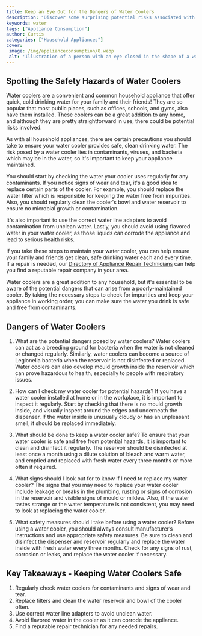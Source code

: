 ```yaml
---
title: Keep an Eye Out for the Dangers of Water Coolers
description: "Discover some surprising potential risks associated with water coolers in the workplace and what you can do to ensure a safe environment Stay informed and protect your employees from potential injury"
keywords: water
tags: ["Appliance Consumption"]
author: Curtis
categories: ["Household Appliances"]
cover: 
 image: /img/applianceconsumption/8.webp
 alt: 'Illustration of a person with an eye closed in the shape of a water cooler highlighting the dangers of water coolers'
---
```

## Spotting the Safety Hazards of Water Coolers

Water coolers are a convenient and common household appliance that offer quick, cold drinking water for your family and their friends! They are so popular that most public places, such as offices, schools, and gyms, also have them installed. These coolers can be a great addition to any home, and although they are pretty straightforward in use, there could be potential risks involved.

As with all household appliances, there are certain precautions you should take to ensure your water cooler provides safe, clean drinking water. The risk posed by a water cooler lies in contaminants, viruses, and bacteria which may be in the water, so it's important to keep your appliance maintained.

You should start by checking the water your cooler uses regularly for any contaminants. If you notice signs of wear and tear, it's a good idea to replace certain parts of the cooler. For example, you should replace the water filter which is responsible for keeping the water free from impurities. Also, you should regularly clean the cooler's bowl and water reservoir to ensure no microbial growth or contamination.

It's also important to use the correct water line adapters to avoid contamination from unclean water. Lastly, you should avoid using flavored water in your water cooler, as those liquids can corrode the appliance and lead to serious health risks. 

If you take these steps to maintain your water cooler, you can help ensure your family and friends get clean, safe drinking water each and every time. If a repair is needed, our [Directory of Appliance Repair Technicians](./pages/appliance-repair-technicians) can help you find a reputable repair company in your area. 

Water coolers are a great addition to any household, but it's essential to be aware of the potential dangers that can arise from a poorly-maintained cooler. By taking the necessary steps to check for impurities and keep your appliance in working order, you can make sure the water you drink is safe and free from contaminants.

## Dangers of Water Coolers

1. What are the potential dangers posed by water coolers?
 Water coolers can act as a breeding ground for bacteria when the water is not cleaned or changed regularly. Similarly, water coolers can become a source of Legionella bacteria when the reservoir is not disinfected or replaced. Water coolers can also develop mould growth inside the reservoir which can prove hazardous to health, especially to people with respiratory issues.

2. How can I check my water cooler for potential hazards?
 If you have a water cooler installed at home or in the workplace, it is important to inspect it regularly. Start by checking that there is no mould growth inside, and visually inspect around the edges and underneath the dispenser. If the water inside is unusually cloudy or has an unpleasant smell, it should be replaced immediately.

3. What should be done to keep a water cooler safe?
 To ensure that your water cooler is safe and free from potential hazards, it is important to clean and disinfect it regularly. The reservoir should be disinfected at least once a month using a dilute solution of bleach and warm water, and emptied and replaced with fresh water every three months or more often if required.

4. What signs should I look out for to know if I need to replace my water cooler?
 The signs that you may need to replace your water cooler include leakage or breaks in the plumbing, rusting or signs of corrosion in the reservoir and visible signs of mould or mildew. Also, if the water tastes strange or the water temperature is not consistent, you may need to look at replacing the water cooler.

5. What safety measures should I take before using a water cooler?
 Before using a water cooler, you should always consult manufacturer’s instructions and use appropriate safety measures. Be sure to clean and disinfect the dispenser and reservoir regularly and replace the water inside with fresh water every three months. Check for any signs of rust, corrosion or leaks, and replace the water cooler if necessary.

## Key Takeaways - Keeping Water Coolers Safe
1. Regularly check water coolers for contaminants and signs of wear and tear.
2. Replace filters and clean the water reservoir and bowl of the cooler often.
3. Use correct water line adapters to avoid unclean water.
4. Avoid flavored water in the cooler as it can corrode the appliance.
5. Find a reputable repair technician for any needed repairs.
